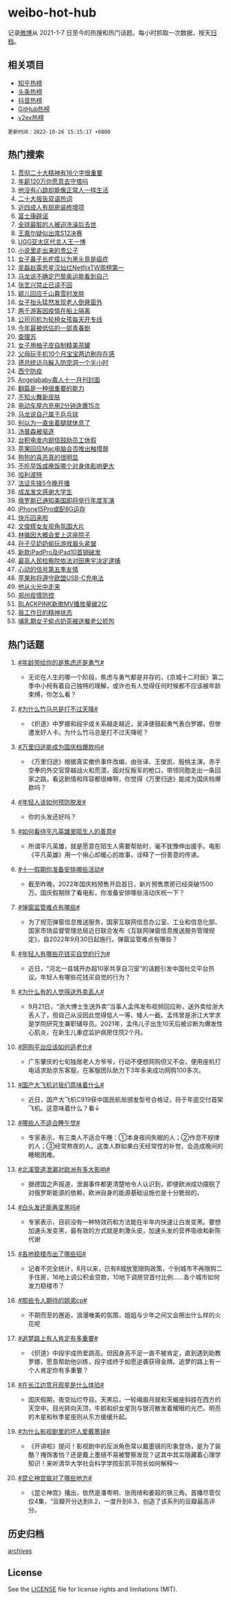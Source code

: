 # weibo-hot-hub

记录[微博](https://www.weibo.com)从 2021-1-7 日至今的热搜和热门话题。每小时抓取一次数据，按天[归档](archives)。

## 相关项目

- [知乎热榜](https://github.com/lonnyzhang423/zhihu-hot-hub)
- [头条热榜](https://github.com/lonnyzhang423/toutiao-hot-hub)
- [抖音热榜](https://github.com/lonnyzhang423/douyin-hot-hub)
- [GitHub热榜](https://github.com/lonnyzhang423/github-hot-hub)
- [v2ex热榜](https://github.com/lonnyzhang423/v2ex-hot-hub)


`更新时间：2022-10-26 15:15:17 +0800`

## 热门搜索

1. [贯彻二十大精神有16个字很重要](https://m.weibo.cn/search?containerid=100103type%3D1%26t%3D10%26q%3D%23%E8%B4%AF%E5%BD%BB%E4%BA%8C%E5%8D%81%E5%A4%A7%E7%B2%BE%E7%A5%9E%E6%9C%8916%E4%B8%AA%E5%AD%97%E5%BE%88%E9%87%8D%E8%A6%81%23&stream_entry_id=51&isnewpage=1&extparam=seat%3D1%26c_type%3D51%26filter_type%3Drealtimehot%26pos%3D0%26dgr%3D0%26cate%3D10103%26display_time%3D1666768516%26pre_seqid%3D1666767679454015604293&luicode=10000011&lfid=106003type%253D25%2526t%253D3%2526disable_hot%253D1%2526filter_type%253Drealtimehot)
1. [年薪120万你愿意去守塔吗](https://m.weibo.cn/search?containerid=100103type%3D1%26t%3D10%26q%3D%23%E5%B9%B4%E8%96%AA120%E4%B8%87%E4%BD%A0%E6%84%BF%E6%84%8F%E5%8E%BB%E5%AE%88%E5%A1%94%E5%90%97%23&stream_entry_id=31&isnewpage=1&extparam=seat%3D1%26dgr%3D0%26realpos%3D1%26pos%3D0%26lcate%3D5001%26q%3D%2523%25E5%25B9%25B4%25E8%2596%25AA120%25E4%25B8%2587%25E4%25BD%25A0%25E6%2584%25BF%25E6%2584%258F%25E5%258E%25BB%25E5%25AE%2588%25E5%25A1%2594%25E5%2590%2597%2523%26c_type%3D31%26filter_type%3Drealtimehot%26cate%3D0%26flag%3D1%26band_rank%3D1%26display_time%3D1666768516%26pre_seqid%3D1666767679454015604293&luicode=10000011&lfid=106003type%253D25%2526t%253D3%2526disable_hot%253D1%2526filter_type%253Drealtimehot)
1. [他没有心跳却能像正常人一样生活](https://m.weibo.cn/search?containerid=100103type%3D1%26t%3D10%26q%3D%23%E4%BB%96%E6%B2%A1%E6%9C%89%E5%BF%83%E8%B7%B3%E5%8D%B4%E8%83%BD%E5%83%8F%E6%AD%A3%E5%B8%B8%E4%BA%BA%E4%B8%80%E6%A0%B7%E7%94%9F%E6%B4%BB%23&stream_entry_id=31&isnewpage=1&extparam=seat%3D1%26dgr%3D0%26realpos%3D2%26pos%3D1%26lcate%3D5001%26q%3D%2523%25E4%25BB%2596%25E6%25B2%25A1%25E6%259C%2589%25E5%25BF%2583%25E8%25B7%25B3%25E5%258D%25B4%25E8%2583%25BD%25E5%2583%258F%25E6%25AD%25A3%25E5%25B8%25B8%25E4%25BA%25BA%25E4%25B8%2580%25E6%25A0%25B7%25E7%2594%259F%25E6%25B4%25BB%2523%26c_type%3D31%26filter_type%3Drealtimehot%26cate%3D0%26flag%3D16%26band_rank%3D2%26display_time%3D1666768516%26pre_seqid%3D1666767679454015604293&luicode=10000011&lfid=106003type%253D25%2526t%253D3%2526disable_hot%253D1%2526filter_type%253Drealtimehot)
1. [二十大报告双语热词](https://m.weibo.cn/search?containerid=100103type%3D1%26t%3D10%26q%3D%23%E4%BA%8C%E5%8D%81%E5%A4%A7%E6%8A%A5%E5%91%8A%E5%8F%8C%E8%AF%AD%E7%83%AD%E8%AF%8D%23&stream_entry_id=31&isnewpage=1&extparam=seat%3D1%26dgr%3D0%26realpos%3D3%26pos%3D2%26lcate%3D5001%26q%3D%2523%25E4%25BA%258C%25E5%258D%2581%25E5%25A4%25A7%25E6%258A%25A5%25E5%2591%258A%25E5%258F%258C%25E8%25AF%25AD%25E7%2583%25AD%25E8%25AF%258D%2523%26c_type%3D31%26filter_type%3Drealtimehot%26cate%3D0%26flag%3D0%26band_rank%3D3%26display_time%3D1666768516%26pre_seqid%3D1666767679454015604293&luicode=10000011&lfid=106003type%253D25%2526t%253D3%2526disable_hot%253D1%2526filter_type%253Drealtimehot)
1. [近四成人有厨房装修增项](https://m.weibo.cn/search?containerid=100103type%3D1%26t%3D10%26q%3D%23%E8%BF%91%E5%9B%9B%E6%88%90%E4%BA%BA%E6%9C%89%E5%8E%A8%E6%88%BF%E8%A3%85%E4%BF%AE%E5%A2%9E%E9%A1%B9%23&stream_entry_id=31&isnewpage=1&extparam=seat%3D1%26dgr%3D0%26pos%3D3%26lcate%3D5001%26topic_ad%3D1%26q%3D%2523%25E8%25BF%2591%25E5%259B%259B%25E6%2588%2590%25E4%25BA%25BA%25E6%259C%2589%25E5%258E%25A8%25E6%2588%25BF%25E8%25A3%2585%25E4%25BF%25AE%25E5%25A2%259E%25E9%25A1%25B9%2523%26c_type%3D31%26adid%3D169066%26filter_type%3Drealtimehot%26cate%3D0%26band_rank%3D4%26display_time%3D1666768516%26pre_seqid%3D1666767679454015604293&luicode=10000011&lfid=106003type%253D25%2526t%253D3%2526disable_hot%253D1%2526filter_type%253Drealtimehot)
1. [富士康辟谣](https://m.weibo.cn/search?containerid=100103type%3D1%26t%3D10%26q%3D%23%E5%AF%8C%E5%A3%AB%E5%BA%B7%E8%BE%9F%E8%B0%A3%23&stream_entry_id=31&isnewpage=1&extparam=seat%3D1%26dgr%3D0%26realpos%3D4%26pos%3D4%26lcate%3D5001%26q%3D%2523%25E5%25AF%258C%25E5%25A3%25AB%25E5%25BA%25B7%25E8%25BE%259F%25E8%25B0%25A3%2523%26c_type%3D31%26filter_type%3Drealtimehot%26cate%3D0%26flag%3D1%26band_rank%3D4%26display_time%3D1666768516%26pre_seqid%3D1666767679454015604293&luicode=10000011&lfid=106003type%253D25%2526t%253D3%2526disable_hot%253D1%2526filter_type%253Drealtimehot)
1. [全球最脏的人被迫洗澡后去世](https://m.weibo.cn/search?containerid=100103type%3D1%26t%3D10%26q%3D%23%E5%85%A8%E7%90%83%E6%9C%80%E8%84%8F%E7%9A%84%E4%BA%BA%E8%A2%AB%E8%BF%AB%E6%B4%97%E6%BE%A1%E5%90%8E%E5%8E%BB%E4%B8%96%23&stream_entry_id=31&isnewpage=1&extparam=seat%3D1%26dgr%3D0%26realpos%3D5%26pos%3D5%26lcate%3D5001%26q%3D%2523%25E5%2585%25A8%25E7%2590%2583%25E6%259C%2580%25E8%2584%258F%25E7%259A%2584%25E4%25BA%25BA%25E8%25A2%25AB%25E8%25BF%25AB%25E6%25B4%2597%25E6%25BE%25A1%25E5%2590%258E%25E5%258E%25BB%25E4%25B8%2596%2523%26c_type%3D31%26filter_type%3Drealtimehot%26cate%3D0%26flag%3D2%26band_rank%3D5%26display_time%3D1666768516%26pre_seqid%3D1666767679454015604293&luicode=10000011&lfid=106003type%253D25%2526t%253D3%2526disable_hot%253D1%2526filter_type%253Drealtimehot)
1. [王嘉尔疑似出席S12决赛](https://m.weibo.cn/search?containerid=100103type%3D1%26t%3D10%26q%3D%23%E7%8E%8B%E5%98%89%E5%B0%94%E7%96%91%E4%BC%BC%E5%87%BA%E5%B8%ADS12%E5%86%B3%E8%B5%9B%23&stream_entry_id=31&isnewpage=1&extparam=seat%3D1%26dgr%3D0%26realpos%3D6%26pos%3D6%26lcate%3D5001%26q%3D%2523%25E7%258E%258B%25E5%2598%2589%25E5%25B0%2594%25E7%2596%2591%25E4%25BC%25BC%25E5%2587%25BA%25E5%25B8%25ADS12%25E5%2586%25B3%25E8%25B5%259B%2523%26c_type%3D31%26filter_type%3Drealtimehot%26cate%3D0%26flag%3D2%26band_rank%3D6%26display_time%3D1666768516%26pre_seqid%3D1666767679454015604293&luicode=10000011&lfid=106003type%253D25%2526t%253D3%2526disable_hot%253D1%2526filter_type%253Drealtimehot)
1. [UGG亚太区代言人王一博](https://m.weibo.cn/search?containerid=100103type%3D1%26t%3D10%26q%3D%23UGG%E4%BA%9A%E5%A4%AA%E5%8C%BA%E4%BB%A3%E8%A8%80%E4%BA%BA%E7%8E%8B%E4%B8%80%E5%8D%9A%23&stream_entry_id=31&isnewpage=1&extparam=seat%3D1%26dgr%3D0%26pos%3D7%26lcate%3D5001%26topic_ad%3D1%26q%3D%2523UGG%25E4%25BA%259A%25E5%25A4%25AA%25E5%258C%25BA%25E4%25BB%25A3%25E8%25A8%2580%25E4%25BA%25BA%25E7%258E%258B%25E4%25B8%2580%25E5%258D%259A%2523%26c_type%3D31%26adid%3D168982%26filter_type%3Drealtimehot%26cate%3D0%26band_rank%3D7%26display_time%3D1666768516%26pre_seqid%3D1666767679454015604293&luicode=10000011&lfid=106003type%253D25%2526t%253D3%2526disable_hot%253D1%2526filter_type%253Drealtimehot)
1. [小说里走出来的贵公子](https://m.weibo.cn/search?containerid=100103type%3D1%26t%3D10%26q%3D%23%E5%B0%8F%E8%AF%B4%E9%87%8C%E8%B5%B0%E5%87%BA%E6%9D%A5%E7%9A%84%E8%B4%B5%E5%85%AC%E5%AD%90%23&stream_entry_id=31&isnewpage=1&extparam=seat%3D1%26dgr%3D0%26realpos%3D7%26pos%3D8%26lcate%3D5001%26q%3D%2523%25E5%25B0%258F%25E8%25AF%25B4%25E9%2587%258C%25E8%25B5%25B0%25E5%2587%25BA%25E6%259D%25A5%25E7%259A%2584%25E8%25B4%25B5%25E5%2585%25AC%25E5%25AD%2590%2523%26c_type%3D31%26filter_type%3Drealtimehot%26cate%3D0%26flag%3D1%26band_rank%3D7%26display_time%3D1666768516%26pre_seqid%3D1666767679454015604293&luicode=10000011&lfid=106003type%253D25%2526t%253D3%2526disable_hot%253D1%2526filter_type%253Drealtimehot)
1. [女子鼻子长疙瘩以为黑头竟是癌症](https://m.weibo.cn/search?containerid=100103type%3D1%26t%3D10%26q%3D%23%E5%A5%B3%E5%AD%90%E9%BC%BB%E5%AD%90%E9%95%BF%E7%96%99%E7%98%A9%E4%BB%A5%E4%B8%BA%E9%BB%91%E5%A4%B4%E7%AB%9F%E6%98%AF%E7%99%8C%E7%97%87%23&stream_entry_id=31&isnewpage=1&extparam=seat%3D1%26dgr%3D0%26realpos%3D8%26pos%3D9%26lcate%3D5001%26q%3D%2523%25E5%25A5%25B3%25E5%25AD%2590%25E9%25BC%25BB%25E5%25AD%2590%25E9%2595%25BF%25E7%2596%2599%25E7%2598%25A9%25E4%25BB%25A5%25E4%25B8%25BA%25E9%25BB%2591%25E5%25A4%25B4%25E7%25AB%259F%25E6%2598%25AF%25E7%2599%258C%25E7%2597%2587%2523%26c_type%3D31%26filter_type%3Drealtimehot%26cate%3D0%26flag%3D0%26band_rank%3D8%26display_time%3D1666768516%26pre_seqid%3D1666767679454015604293&luicode=10000011&lfid=106003type%253D25%2526t%253D3%2526disable_hot%253D1%2526filter_type%253Drealtimehot)
1. [吴磊赵露思星汉灿烂NetflixTW周榜第一](https://m.weibo.cn/search?containerid=100103type%3D1%26t%3D10%26q%3D%23%E5%90%B4%E7%A3%8A%E8%B5%B5%E9%9C%B2%E6%80%9D%E6%98%9F%E6%B1%89%E7%81%BF%E7%83%82NetflixTW%E5%91%A8%E6%A6%9C%E7%AC%AC%E4%B8%80%23&stream_entry_id=31&isnewpage=1&extparam=seat%3D1%26dgr%3D0%26realpos%3D9%26pos%3D10%26lcate%3D5001%26q%3D%2523%25E5%2590%25B4%25E7%25A3%258A%25E8%25B5%25B5%25E9%259C%25B2%25E6%2580%259D%25E6%2598%259F%25E6%25B1%2589%25E7%2581%25BF%25E7%2583%2582NetflixTW%25E5%2591%25A8%25E6%25A6%259C%25E7%25AC%25AC%25E4%25B8%2580%2523%26c_type%3D31%26filter_type%3Drealtimehot%26cate%3D0%26flag%3D1%26band_rank%3D9%26display_time%3D1666768516%26pre_seqid%3D1666767679454015604293&luicode=10000011&lfid=106003type%253D25%2526t%253D3%2526disable_hot%253D1%2526filter_type%253Drealtimehot)
1. [马龙说不确定巴黎奥运能看到自己](https://m.weibo.cn/search?containerid=100103type%3D1%26t%3D10%26q%3D%23%E9%A9%AC%E9%BE%99%E8%AF%B4%E4%B8%8D%E7%A1%AE%E5%AE%9A%E5%B7%B4%E9%BB%8E%E5%A5%A5%E8%BF%90%E8%83%BD%E7%9C%8B%E5%88%B0%E8%87%AA%E5%B7%B1%23&stream_entry_id=31&isnewpage=1&extparam=seat%3D1%26dgr%3D0%26realpos%3D10%26pos%3D11%26lcate%3D5001%26q%3D%2523%25E9%25A9%25AC%25E9%25BE%2599%25E8%25AF%25B4%25E4%25B8%258D%25E7%25A1%25AE%25E5%25AE%259A%25E5%25B7%25B4%25E9%25BB%258E%25E5%25A5%25A5%25E8%25BF%2590%25E8%2583%25BD%25E7%259C%258B%25E5%2588%25B0%25E8%2587%25AA%25E5%25B7%25B1%2523%26c_type%3D31%26filter_type%3Drealtimehot%26cate%3D0%26flag%3D0%26band_rank%3D10%26display_time%3D1666768516%26pre_seqid%3D1666767679454015604293&luicode=10000011&lfid=106003type%253D25%2526t%253D3%2526disable_hot%253D1%2526filter_type%253Drealtimehot)
1. [张艺兴禁止已读不回](https://m.weibo.cn/search?containerid=100103type%3D1%26t%3D10%26q%3D%23%E5%BC%A0%E8%89%BA%E5%85%B4%E7%A6%81%E6%AD%A2%E5%B7%B2%E8%AF%BB%E4%B8%8D%E5%9B%9E%23&stream_entry_id=31&isnewpage=1&extparam=seat%3D1%26dgr%3D0%26realpos%3D11%26pos%3D12%26lcate%3D5001%26q%3D%2523%25E5%25BC%25A0%25E8%2589%25BA%25E5%2585%25B4%25E7%25A6%2581%25E6%25AD%25A2%25E5%25B7%25B2%25E8%25AF%25BB%25E4%25B8%258D%25E5%259B%259E%2523%26c_type%3D31%26filter_type%3Drealtimehot%26cate%3D0%26flag%3D0%26band_rank%3D11%26display_time%3D1666768516%26pre_seqid%3D1666767679454015604293&luicode=10000011&lfid=106003type%253D25%2526t%253D3%2526disable_hot%253D1%2526filter_type%253Drealtimehot)
1. [颖儿回应千山暮雪时发胖](https://m.weibo.cn/search?containerid=100103type%3D1%26t%3D10%26q%3D%23%E9%A2%96%E5%84%BF%E5%9B%9E%E5%BA%94%E5%8D%83%E5%B1%B1%E6%9A%AE%E9%9B%AA%E6%97%B6%E5%8F%91%E8%83%96%23&stream_entry_id=31&isnewpage=1&extparam=seat%3D1%26dgr%3D0%26realpos%3D12%26pos%3D13%26lcate%3D5001%26q%3D%2523%25E9%25A2%2596%25E5%2584%25BF%25E5%259B%259E%25E5%25BA%2594%25E5%258D%2583%25E5%25B1%25B1%25E6%259A%25AE%25E9%259B%25AA%25E6%2597%25B6%25E5%258F%2591%25E8%2583%2596%2523%26c_type%3D31%26filter_type%3Drealtimehot%26cate%3D0%26flag%3D0%26band_rank%3D12%26display_time%3D1666768516%26pre_seqid%3D1666767679454015604293&luicode=10000011&lfid=106003type%253D25%2526t%253D3%2526disable_hot%253D1%2526filter_type%253Drealtimehot)
1. [女子抬头猛然发现老人倒悬窗外](https://m.weibo.cn/search?containerid=100103type%3D1%26t%3D10%26q%3D%23%E5%A5%B3%E5%AD%90%E6%8A%AC%E5%A4%B4%E7%8C%9B%E7%84%B6%E5%8F%91%E7%8E%B0%E8%80%81%E4%BA%BA%E5%80%92%E6%82%AC%E7%AA%97%E5%A4%96%23&stream_entry_id=31&isnewpage=1&extparam=seat%3D1%26dgr%3D0%26realpos%3D13%26pos%3D14%26lcate%3D5001%26q%3D%2523%25E5%25A5%25B3%25E5%25AD%2590%25E6%258A%25AC%25E5%25A4%25B4%25E7%258C%259B%25E7%2584%25B6%25E5%258F%2591%25E7%258E%25B0%25E8%2580%2581%25E4%25BA%25BA%25E5%2580%2592%25E6%2582%25AC%25E7%25AA%2597%25E5%25A4%2596%2523%26c_type%3D31%26filter_type%3Drealtimehot%26cate%3D0%26flag%3D0%26band_rank%3D13%26display_time%3D1666768516%26pre_seqid%3D1666767679454015604293&luicode=10000011&lfid=106003type%253D25%2526t%253D3%2526disable_hot%253D1%2526filter_type%253Drealtimehot)
1. [两千游客因疫情在船上隔离](https://m.weibo.cn/search?containerid=100103type%3D1%26t%3D10%26q%3D%23%E4%B8%A4%E5%8D%83%E6%B8%B8%E5%AE%A2%E5%9B%A0%E7%96%AB%E6%83%85%E5%9C%A8%E8%88%B9%E4%B8%8A%E9%9A%94%E7%A6%BB%23&stream_entry_id=31&isnewpage=1&extparam=seat%3D1%26dgr%3D0%26realpos%3D14%26pos%3D15%26lcate%3D5001%26q%3D%2523%25E4%25B8%25A4%25E5%258D%2583%25E6%25B8%25B8%25E5%25AE%25A2%25E5%259B%25A0%25E7%2596%25AB%25E6%2583%2585%25E5%259C%25A8%25E8%2588%25B9%25E4%25B8%258A%25E9%259A%2594%25E7%25A6%25BB%2523%26c_type%3D31%26filter_type%3Drealtimehot%26cate%3D0%26flag%3D2%26band_rank%3D14%26display_time%3D1666768516%26pre_seqid%3D1666767679454015604293&luicode=10000011&lfid=106003type%253D25%2526t%253D3%2526disable_hot%253D1%2526filter_type%253Drealtimehot)
1. [公司司机为轮椅女孩每天开专线](https://m.weibo.cn/search?containerid=100103type%3D1%26t%3D10%26q%3D%23%E5%85%AC%E5%8F%B8%E5%8F%B8%E6%9C%BA%E4%B8%BA%E8%BD%AE%E6%A4%85%E5%A5%B3%E5%AD%A9%E6%AF%8F%E5%A4%A9%E5%BC%80%E4%B8%93%E7%BA%BF%23&stream_entry_id=31&isnewpage=1&extparam=seat%3D1%26dgr%3D0%26realpos%3D15%26pos%3D16%26lcate%3D5001%26q%3D%2523%25E5%2585%25AC%25E5%258F%25B8%25E5%258F%25B8%25E6%259C%25BA%25E4%25B8%25BA%25E8%25BD%25AE%25E6%25A4%2585%25E5%25A5%25B3%25E5%25AD%25A9%25E6%25AF%258F%25E5%25A4%25A9%25E5%25BC%2580%25E4%25B8%2593%25E7%25BA%25BF%2523%26c_type%3D31%26adid%3D169112%26filter_type%3Drealtimehot%26cate%3D0%26flag%3D0%26band_rank%3D15%26display_time%3D1666768516%26pre_seqid%3D1666767679454015604293&luicode=10000011&lfid=106003type%253D25%2526t%253D3%2526disable_hot%253D1%2526filter_type%253Drealtimehot)
1. [今年最被低估的一部青春剧](https://m.weibo.cn/search?containerid=100103type%3D1%26t%3D10%26q%3D%23%E4%BB%8A%E5%B9%B4%E6%9C%80%E8%A2%AB%E4%BD%8E%E4%BC%B0%E7%9A%84%E4%B8%80%E9%83%A8%E9%9D%92%E6%98%A5%E5%89%A7%23&stream_entry_id=31&isnewpage=1&extparam=seat%3D1%26dgr%3D0%26realpos%3D16%26pos%3D17%26lcate%3D5001%26q%3D%2523%25E4%25BB%258A%25E5%25B9%25B4%25E6%259C%2580%25E8%25A2%25AB%25E4%25BD%258E%25E4%25BC%25B0%25E7%259A%2584%25E4%25B8%2580%25E9%2583%25A8%25E9%259D%2592%25E6%2598%25A5%25E5%2589%25A7%2523%26c_type%3D31%26filter_type%3Drealtimehot%26cate%3D0%26flag%3D1%26band_rank%3D16%26display_time%3D1666768516%26pre_seqid%3D1666767679454015604293&luicode=10000011&lfid=106003type%253D25%2526t%253D3%2526disable_hot%253D1%2526filter_type%253Drealtimehot)
1. [查理苏](https://m.weibo.cn/search?containerid=100103type%3D1%26t%3D10%26q%3D%E6%9F%A5%E7%90%86%E8%8B%8F&stream_entry_id=31&isnewpage=1&extparam=seat%3D1%26dgr%3D0%26realpos%3D17%26pos%3D18%26lcate%3D5001%26q%3D%25E6%259F%25A5%25E7%2590%2586%25E8%258B%258F%26c_type%3D31%26filter_type%3Drealtimehot%26cate%3D0%26flag%3D0%26band_rank%3D17%26display_time%3D1666768516%26pre_seqid%3D1666767679454015604293&luicode=10000011&lfid=106003type%253D25%2526t%253D3%2526disable_hot%253D1%2526filter_type%253Drealtimehot)
1. [女子用柚子皮自制精美茶罐](https://m.weibo.cn/search?containerid=100103type%3D1%26t%3D10%26q%3D%23%E5%A5%B3%E5%AD%90%E7%94%A8%E6%9F%9A%E5%AD%90%E7%9A%AE%E8%87%AA%E5%88%B6%E7%B2%BE%E7%BE%8E%E8%8C%B6%E7%BD%90%23&stream_entry_id=31&isnewpage=1&extparam=seat%3D1%26dgr%3D0%26realpos%3D18%26pos%3D19%26lcate%3D5001%26q%3D%2523%25E5%25A5%25B3%25E5%25AD%2590%25E7%2594%25A8%25E6%259F%259A%25E5%25AD%2590%25E7%259A%25AE%25E8%2587%25AA%25E5%2588%25B6%25E7%25B2%25BE%25E7%25BE%258E%25E8%258C%25B6%25E7%25BD%2590%2523%26c_type%3D31%26filter_type%3Drealtimehot%26cate%3D0%26flag%3D1%26band_rank%3D18%26display_time%3D1666768516%26pre_seqid%3D1666767679454015604293&luicode=10000011&lfid=106003type%253D25%2526t%253D3%2526disable_hot%253D1%2526filter_type%253Drealtimehot)
1. [父母玩手机10个月宝宝两边刷存在感](https://m.weibo.cn/search?containerid=100103type%3D1%26t%3D10%26q%3D%23%E7%88%B6%E6%AF%8D%E7%8E%A9%E6%89%8B%E6%9C%BA10%E4%B8%AA%E6%9C%88%E5%AE%9D%E5%AE%9D%E4%B8%A4%E8%BE%B9%E5%88%B7%E5%AD%98%E5%9C%A8%E6%84%9F%23&stream_entry_id=31&isnewpage=1&extparam=seat%3D1%26dgr%3D0%26realpos%3D19%26pos%3D20%26lcate%3D5001%26q%3D%2523%25E7%2588%25B6%25E6%25AF%258D%25E7%258E%25A9%25E6%2589%258B%25E6%259C%25BA10%25E4%25B8%25AA%25E6%259C%2588%25E5%25AE%259D%25E5%25AE%259D%25E4%25B8%25A4%25E8%25BE%25B9%25E5%2588%25B7%25E5%25AD%2598%25E5%259C%25A8%25E6%2584%259F%2523%26c_type%3D31%26filter_type%3Drealtimehot%26cate%3D0%26flag%3D0%26band_rank%3D19%26display_time%3D1666768516%26pre_seqid%3D1666767679454015604293&luicode=10000011&lfid=106003type%253D25%2526t%253D3%2526disable_hot%253D1%2526filter_type%253Drealtimehot)
1. [德总统访乌躲入防空洞一个半小时](https://m.weibo.cn/search?containerid=100103type%3D1%26t%3D10%26q%3D%23%E5%BE%B7%E6%80%BB%E7%BB%9F%E8%AE%BF%E4%B9%8C%E8%BA%B2%E5%85%A5%E9%98%B2%E7%A9%BA%E6%B4%9E%E4%B8%80%E4%B8%AA%E5%8D%8A%E5%B0%8F%E6%97%B6%23&stream_entry_id=31&isnewpage=1&extparam=seat%3D1%26dgr%3D0%26realpos%3D20%26pos%3D21%26lcate%3D5001%26q%3D%2523%25E5%25BE%25B7%25E6%2580%25BB%25E7%25BB%259F%25E8%25AE%25BF%25E4%25B9%258C%25E8%25BA%25B2%25E5%2585%25A5%25E9%2598%25B2%25E7%25A9%25BA%25E6%25B4%259E%25E4%25B8%2580%25E4%25B8%25AA%25E5%258D%258A%25E5%25B0%258F%25E6%2597%25B6%2523%26c_type%3D31%26filter_type%3Drealtimehot%26cate%3D0%26flag%3D0%26band_rank%3D20%26display_time%3D1666768516%26pre_seqid%3D1666767679454015604293&luicode=10000011&lfid=106003type%253D25%2526t%253D3%2526disable_hot%253D1%2526filter_type%253Drealtimehot)
1. [西宁防疫](https://m.weibo.cn/search?containerid=100103type%3D1%26t%3D10%26q%3D%23%E8%A5%BF%E5%AE%81%E9%98%B2%E7%96%AB%23&stream_entry_id=31&isnewpage=1&extparam=seat%3D1%26dgr%3D0%26realpos%3D21%26pos%3D22%26lcate%3D5001%26q%3D%2523%25E8%25A5%25BF%25E5%25AE%2581%25E9%2598%25B2%25E7%2596%25AB%2523%26c_type%3D31%26filter_type%3Drealtimehot%26cate%3D0%26flag%3D1%26band_rank%3D21%26display_time%3D1666768516%26pre_seqid%3D1666767679454015604293&luicode=10000011&lfid=106003type%253D25%2526t%253D3%2526disable_hot%253D1%2526filter_type%253Drealtimehot)
1. [Angelababy嘉人十一月刊封面](https://m.weibo.cn/search?containerid=100103type%3D1%26t%3D10%26q%3D%23Angelababy%E5%98%89%E4%BA%BA%E5%8D%81%E4%B8%80%E6%9C%88%E5%88%8A%E5%B0%81%E9%9D%A2%23&stream_entry_id=31&isnewpage=1&extparam=seat%3D1%26dgr%3D0%26realpos%3D22%26pos%3D23%26lcate%3D5001%26q%3D%2523Angelababy%25E5%2598%2589%25E4%25BA%25BA%25E5%258D%2581%25E4%25B8%2580%25E6%259C%2588%25E5%2588%258A%25E5%25B0%2581%25E9%259D%25A2%2523%26c_type%3D31%26filter_type%3Drealtimehot%26cate%3D0%26flag%3D0%26band_rank%3D22%26display_time%3D1666768516%26pre_seqid%3D1666767679454015604293&luicode=10000011&lfid=106003type%253D25%2526t%253D3%2526disable_hot%253D1%2526filter_type%253Drealtimehot)
1. [翻篇是一种很重要的能力](https://m.weibo.cn/search?containerid=100103type%3D1%26t%3D10%26q%3D%23%E7%BF%BB%E7%AF%87%E6%98%AF%E4%B8%80%E7%A7%8D%E5%BE%88%E9%87%8D%E8%A6%81%E7%9A%84%E8%83%BD%E5%8A%9B%23&stream_entry_id=31&isnewpage=1&extparam=seat%3D1%26dgr%3D0%26realpos%3D23%26pos%3D24%26lcate%3D5001%26q%3D%2523%25E7%25BF%25BB%25E7%25AF%2587%25E6%2598%25AF%25E4%25B8%2580%25E7%25A7%258D%25E5%25BE%2588%25E9%2587%258D%25E8%25A6%2581%25E7%259A%2584%25E8%2583%25BD%25E5%258A%259B%2523%26c_type%3D31%26filter_type%3Drealtimehot%26cate%3D0%26flag%3D0%26band_rank%3D23%26display_time%3D1666768516%26pre_seqid%3D1666767679454015604293&luicode=10000011&lfid=106003type%253D25%2526t%253D3%2526disable_hot%253D1%2526filter_type%253Drealtimehot)
1. [不知火舞新皮肤](https://m.weibo.cn/search?containerid=100103type%3D1%26t%3D10%26q%3D%23%E4%B8%8D%E7%9F%A5%E7%81%AB%E8%88%9E%E6%96%B0%E7%9A%AE%E8%82%A4%23&stream_entry_id=31&isnewpage=1&extparam=seat%3D1%26dgr%3D0%26realpos%3D24%26pos%3D25%26lcate%3D5001%26q%3D%2523%25E4%25B8%258D%25E7%259F%25A5%25E7%2581%25AB%25E8%2588%259E%25E6%2596%25B0%25E7%259A%25AE%25E8%2582%25A4%2523%26c_type%3D31%26filter_type%3Drealtimehot%26cate%3D0%26flag%3D0%26band_rank%3D24%26display_time%3D1666768516%26pre_seqid%3D1666767679454015604293&luicode=10000011&lfid=106003type%253D25%2526t%253D3%2526disable_hot%253D1%2526filter_type%253Drealtimehot)
1. [电动车屋内充电2分钟连爆15次](https://m.weibo.cn/search?containerid=100103type%3D1%26t%3D10%26q%3D%23%E7%94%B5%E5%8A%A8%E8%BD%A6%E5%B1%8B%E5%86%85%E5%85%85%E7%94%B52%E5%88%86%E9%92%9F%E8%BF%9E%E7%88%8615%E6%AC%A1%23&stream_entry_id=31&isnewpage=1&extparam=seat%3D1%26dgr%3D0%26realpos%3D25%26pos%3D26%26lcate%3D5001%26q%3D%2523%25E7%2594%25B5%25E5%258A%25A8%25E8%25BD%25A6%25E5%25B1%258B%25E5%2586%2585%25E5%2585%2585%25E7%2594%25B52%25E5%2588%2586%25E9%2592%259F%25E8%25BF%259E%25E7%2588%258615%25E6%25AC%25A1%2523%26c_type%3D31%26filter_type%3Drealtimehot%26cate%3D0%26flag%3D0%26band_rank%3D25%26display_time%3D1666768516%26pre_seqid%3D1666767679454015604293&luicode=10000011&lfid=106003type%253D25%2526t%253D3%2526disable_hot%253D1%2526filter_type%253Drealtimehot)
1. [马龙说自己属于乒乓球](https://m.weibo.cn/search?containerid=100103type%3D1%26t%3D10%26q%3D%23%E9%A9%AC%E9%BE%99%E8%AF%B4%E8%87%AA%E5%B7%B1%E5%B1%9E%E4%BA%8E%E4%B9%92%E4%B9%93%E7%90%83%23&stream_entry_id=31&isnewpage=1&extparam=seat%3D1%26dgr%3D0%26realpos%3D26%26pos%3D27%26lcate%3D5001%26q%3D%2523%25E9%25A9%25AC%25E9%25BE%2599%25E8%25AF%25B4%25E8%2587%25AA%25E5%25B7%25B1%25E5%25B1%259E%25E4%25BA%258E%25E4%25B9%2592%25E4%25B9%2593%25E7%2590%2583%2523%26c_type%3D31%26filter_type%3Drealtimehot%26cate%3D0%26flag%3D1%26band_rank%3D26%26display_time%3D1666768516%26pre_seqid%3D1666767679454015604293&luicode=10000011&lfid=106003type%253D25%2526t%253D3%2526disable_hot%253D1%2526filter_type%253Drealtimehot)
1. [别以为一直坐着腿就休息了](https://m.weibo.cn/search?containerid=100103type%3D1%26t%3D10%26q%3D%23%E5%88%AB%E4%BB%A5%E4%B8%BA%E4%B8%80%E7%9B%B4%E5%9D%90%E7%9D%80%E8%85%BF%E5%B0%B1%E4%BC%91%E6%81%AF%E4%BA%86%23&stream_entry_id=31&isnewpage=1&extparam=seat%3D1%26dgr%3D0%26realpos%3D27%26pos%3D28%26lcate%3D5001%26q%3D%2523%25E5%2588%25AB%25E4%25BB%25A5%25E4%25B8%25BA%25E4%25B8%2580%25E7%259B%25B4%25E5%259D%2590%25E7%259D%2580%25E8%2585%25BF%25E5%25B0%25B1%25E4%25BC%2591%25E6%2581%25AF%25E4%25BA%2586%2523%26c_type%3D31%26filter_type%3Drealtimehot%26cate%3D0%26flag%3D0%26band_rank%3D27%26display_time%3D1666768516%26pre_seqid%3D1666767679454015604293&luicode=10000011&lfid=106003type%253D25%2526t%253D3%2526disable_hot%253D1%2526filter_type%253Drealtimehot)
1. [汤普森被驱逐](https://m.weibo.cn/search?containerid=100103type%3D1%26t%3D10%26q%3D%23%E6%B1%A4%E6%99%AE%E6%A3%AE%E8%A2%AB%E9%A9%B1%E9%80%90%23&stream_entry_id=31&isnewpage=1&extparam=seat%3D1%26dgr%3D0%26realpos%3D28%26pos%3D29%26lcate%3D5001%26q%3D%2523%25E6%25B1%25A4%25E6%2599%25AE%25E6%25A3%25AE%25E8%25A2%25AB%25E9%25A9%25B1%25E9%2580%2590%2523%26c_type%3D31%26filter_type%3Drealtimehot%26cate%3D0%26flag%3D0%26band_rank%3D28%26display_time%3D1666768516%26pre_seqid%3D1666767679454015604293&luicode=10000011&lfid=106003type%253D25%2526t%253D3%2526disable_hot%253D1%2526filter_type%253Drealtimehot)
1. [台积电发内部信鼓励员工休假](https://m.weibo.cn/search?containerid=100103type%3D1%26t%3D10%26q%3D%23%E5%8F%B0%E7%A7%AF%E7%94%B5%E5%8F%91%E5%86%85%E9%83%A8%E4%BF%A1%E9%BC%93%E5%8A%B1%E5%91%98%E5%B7%A5%E4%BC%91%E5%81%87%23&stream_entry_id=31&isnewpage=1&extparam=seat%3D1%26dgr%3D0%26realpos%3D29%26pos%3D30%26lcate%3D5001%26q%3D%2523%25E5%258F%25B0%25E7%25A7%25AF%25E7%2594%25B5%25E5%258F%2591%25E5%2586%2585%25E9%2583%25A8%25E4%25BF%25A1%25E9%25BC%2593%25E5%258A%25B1%25E5%2591%2598%25E5%25B7%25A5%25E4%25BC%2591%25E5%2581%2587%2523%26c_type%3D31%26filter_type%3Drealtimehot%26cate%3D0%26flag%3D0%26band_rank%3D29%26display_time%3D1666768516%26pre_seqid%3D1666767679454015604293&luicode=10000011&lfid=106003type%253D25%2526t%253D3%2526disable_hot%253D1%2526filter_type%253Drealtimehot)
1. [苹果回应Mac电脑会否推出触摸屏](https://m.weibo.cn/search?containerid=100103type%3D1%26t%3D10%26q%3D%23%E8%8B%B9%E6%9E%9C%E5%9B%9E%E5%BA%94Mac%E7%94%B5%E8%84%91%E4%BC%9A%E5%90%A6%E6%8E%A8%E5%87%BA%E8%A7%A6%E6%91%B8%E5%B1%8F%23&stream_entry_id=31&isnewpage=1&extparam=seat%3D1%26dgr%3D0%26realpos%3D30%26pos%3D31%26lcate%3D5001%26q%3D%2523%25E8%258B%25B9%25E6%259E%259C%25E5%259B%259E%25E5%25BA%2594Mac%25E7%2594%25B5%25E8%2584%2591%25E4%25BC%259A%25E5%2590%25A6%25E6%258E%25A8%25E5%2587%25BA%25E8%25A7%25A6%25E6%2591%25B8%25E5%25B1%258F%2523%26c_type%3D31%26filter_type%3Drealtimehot%26cate%3D0%26flag%3D1%26band_rank%3D30%26display_time%3D1666768516%26pre_seqid%3D1666767679454015604293&luicode=10000011&lfid=106003type%253D25%2526t%253D3%2526disable_hot%253D1%2526filter_type%253Drealtimehot)
1. [狗狗的喜恶真的很明显](https://m.weibo.cn/search?containerid=100103type%3D1%26t%3D10%26q%3D%23%E7%8B%97%E7%8B%97%E7%9A%84%E5%96%9C%E6%81%B6%E7%9C%9F%E7%9A%84%E5%BE%88%E6%98%8E%E6%98%BE%23&stream_entry_id=31&isnewpage=1&extparam=seat%3D1%26dgr%3D0%26realpos%3D31%26pos%3D32%26lcate%3D5001%26q%3D%2523%25E7%258B%2597%25E7%258B%2597%25E7%259A%2584%25E5%2596%259C%25E6%2581%25B6%25E7%259C%259F%25E7%259A%2584%25E5%25BE%2588%25E6%2598%258E%25E6%2598%25BE%2523%26c_type%3D31%26filter_type%3Drealtimehot%26cate%3D0%26flag%3D0%26band_rank%3D31%26display_time%3D1666768516%26pre_seqid%3D1666767679454015604293&luicode=10000011&lfid=106003type%253D25%2526t%253D3%2526disable_hot%253D1%2526filter_type%253Drealtimehot)
1. [不吃早饭或晚饭哪个对身体影响更大](https://m.weibo.cn/search?containerid=100103type%3D1%26t%3D10%26q%3D%23%E4%B8%8D%E5%90%83%E6%97%A9%E9%A5%AD%E6%88%96%E6%99%9A%E9%A5%AD%E5%93%AA%E4%B8%AA%E5%AF%B9%E8%BA%AB%E4%BD%93%E5%BD%B1%E5%93%8D%E6%9B%B4%E5%A4%A7%23&stream_entry_id=31&isnewpage=1&extparam=seat%3D1%26dgr%3D0%26realpos%3D32%26pos%3D33%26lcate%3D5001%26q%3D%2523%25E4%25B8%258D%25E5%2590%2583%25E6%2597%25A9%25E9%25A5%25AD%25E6%2588%2596%25E6%2599%259A%25E9%25A5%25AD%25E5%2593%25AA%25E4%25B8%25AA%25E5%25AF%25B9%25E8%25BA%25AB%25E4%25BD%2593%25E5%25BD%25B1%25E5%2593%258D%25E6%259B%25B4%25E5%25A4%25A7%2523%26c_type%3D31%26filter_type%3Drealtimehot%26cate%3D0%26flag%3D0%26band_rank%3D32%26display_time%3D1666768516%26pre_seqid%3D1666767679454015604293&luicode=10000011&lfid=106003type%253D25%2526t%253D3%2526disable_hot%253D1%2526filter_type%253Drealtimehot)
1. [哈利波特](https://m.weibo.cn/search?containerid=100103type%3D1%26t%3D10%26q%3D%E5%93%88%E5%88%A9%E6%B3%A2%E7%89%B9&stream_entry_id=31&isnewpage=1&extparam=seat%3D1%26dgr%3D0%26realpos%3D33%26pos%3D34%26lcate%3D5001%26q%3D%25E5%2593%2588%25E5%2588%25A9%25E6%25B3%25A2%25E7%2589%25B9%26c_type%3D31%26filter_type%3Drealtimehot%26cate%3D0%26flag%3D0%26band_rank%3D33%26display_time%3D1666768516%26pre_seqid%3D1666767679454015604293&luicode=10000011&lfid=106003type%253D25%2526t%253D3%2526disable_hot%253D1%2526filter_type%253Drealtimehot)
1. [法证先锋5今晚开播](https://m.weibo.cn/search?containerid=100103type%3D1%26t%3D10%26q%3D%23%E6%B3%95%E8%AF%81%E5%85%88%E9%94%8B5%E4%BB%8A%E6%99%9A%E5%BC%80%E6%92%AD%23&stream_entry_id=31&isnewpage=1&extparam=seat%3D1%26dgr%3D0%26realpos%3D34%26pos%3D35%26lcate%3D5001%26q%3D%2523%25E6%25B3%2595%25E8%25AF%2581%25E5%2585%2588%25E9%2594%258B5%25E4%25BB%258A%25E6%2599%259A%25E5%25BC%2580%25E6%2592%25AD%2523%26c_type%3D31%26filter_type%3Drealtimehot%26cate%3D0%26flag%3D0%26band_rank%3D34%26display_time%3D1666768516%26pre_seqid%3D1666767679454015604293&luicode=10000011&lfid=106003type%253D25%2526t%253D3%2526disable_hot%253D1%2526filter_type%253Drealtimehot)
1. [成龙发文感谢大学生](https://m.weibo.cn/search?containerid=100103type%3D1%26t%3D10%26q%3D%23%E6%88%90%E9%BE%99%E5%8F%91%E6%96%87%E6%84%9F%E8%B0%A2%E5%A4%A7%E5%AD%A6%E7%94%9F%23&stream_entry_id=31&isnewpage=1&extparam=seat%3D1%26dgr%3D0%26realpos%3D35%26pos%3D36%26lcate%3D5001%26q%3D%2523%25E6%2588%2590%25E9%25BE%2599%25E5%258F%2591%25E6%2596%2587%25E6%2584%259F%25E8%25B0%25A2%25E5%25A4%25A7%25E5%25AD%25A6%25E7%2594%259F%2523%26c_type%3D31%26filter_type%3Drealtimehot%26cate%3D0%26flag%3D0%26band_rank%3D35%26display_time%3D1666768516%26pre_seqid%3D1666767679454015604293&luicode=10000011&lfid=106003type%253D25%2526t%253D3%2526disable_hot%253D1%2526filter_type%253Drealtimehot)
1. [俄罗斯已通知美国即将举行年度军演](https://m.weibo.cn/search?containerid=100103type%3D1%26t%3D10%26q%3D%23%E4%BF%84%E7%BD%97%E6%96%AF%E5%B7%B2%E9%80%9A%E7%9F%A5%E7%BE%8E%E5%9B%BD%E5%8D%B3%E5%B0%86%E4%B8%BE%E8%A1%8C%E5%B9%B4%E5%BA%A6%E5%86%9B%E6%BC%94%23&stream_entry_id=31&isnewpage=1&extparam=seat%3D1%26dgr%3D0%26realpos%3D36%26pos%3D37%26lcate%3D5001%26q%3D%2523%25E4%25BF%2584%25E7%25BD%2597%25E6%2596%25AF%25E5%25B7%25B2%25E9%2580%259A%25E7%259F%25A5%25E7%25BE%258E%25E5%259B%25BD%25E5%258D%25B3%25E5%25B0%2586%25E4%25B8%25BE%25E8%25A1%258C%25E5%25B9%25B4%25E5%25BA%25A6%25E5%2586%259B%25E6%25BC%2594%2523%26c_type%3D31%26filter_type%3Drealtimehot%26cate%3D0%26flag%3D0%26band_rank%3D36%26display_time%3D1666768516%26pre_seqid%3D1666767679454015604293&luicode=10000011&lfid=106003type%253D25%2526t%253D3%2526disable_hot%253D1%2526filter_type%253Drealtimehot)
1. [iPhone15Pro或配8G运存](https://m.weibo.cn/search?containerid=100103type%3D1%26t%3D10%26q%3D%23iPhone15Pro%E6%88%96%E9%85%8D8G%E8%BF%90%E5%AD%98%23&stream_entry_id=31&isnewpage=1&extparam=seat%3D1%26dgr%3D0%26realpos%3D37%26pos%3D38%26lcate%3D5001%26q%3D%2523iPhone15Pro%25E6%2588%2596%25E9%2585%258D8G%25E8%25BF%2590%25E5%25AD%2598%2523%26c_type%3D31%26filter_type%3Drealtimehot%26cate%3D0%26flag%3D0%26band_rank%3D37%26display_time%3D1666768516%26pre_seqid%3D1666767679454015604293&luicode=10000011&lfid=106003type%253D25%2526t%253D3%2526disable_hot%253D1%2526filter_type%253Drealtimehot)
1. [快乐回来啦](https://m.weibo.cn/search?containerid=100103type%3D1%26t%3D10%26q%3D%E5%BF%AB%E4%B9%90%E5%9B%9E%E6%9D%A5%E5%95%A6&stream_entry_id=31&isnewpage=1&extparam=seat%3D1%26dgr%3D0%26realpos%3D38%26pos%3D39%26lcate%3D5001%26q%3D%25E5%25BF%25AB%25E4%25B9%2590%25E5%259B%259E%25E6%259D%25A5%25E5%2595%25A6%26c_type%3D31%26filter_type%3Drealtimehot%26cate%3D0%26flag%3D0%26band_rank%3D38%26display_time%3D1666768516%26pre_seqid%3D1666767679454015604293&luicode=10000011&lfid=106003type%253D25%2526t%253D3%2526disable_hot%253D1%2526filter_type%253Drealtimehot)
1. [文俊辉女友视角氛围大片](https://m.weibo.cn/search?containerid=100103type%3D1%26t%3D10%26q%3D%23%E6%96%87%E4%BF%8A%E8%BE%89%E5%A5%B3%E5%8F%8B%E8%A7%86%E8%A7%92%E6%B0%9B%E5%9B%B4%E5%A4%A7%E7%89%87%23&stream_entry_id=31&isnewpage=1&extparam=seat%3D1%26dgr%3D0%26realpos%3D39%26pos%3D40%26lcate%3D5001%26q%3D%2523%25E6%2596%2587%25E4%25BF%258A%25E8%25BE%2589%25E5%25A5%25B3%25E5%258F%258B%25E8%25A7%2586%25E8%25A7%2592%25E6%25B0%259B%25E5%259B%25B4%25E5%25A4%25A7%25E7%2589%2587%2523%26c_type%3D31%26filter_type%3Drealtimehot%26cate%3D0%26flag%3D1%26band_rank%3D39%26display_time%3D1666768516%26pre_seqid%3D1666767679454015604293&luicode=10000011&lfid=106003type%253D25%2526t%253D3%2526disable_hot%253D1%2526filter_type%253Drealtimehot)
1. [林徽因大概会爱上这座院子](https://m.weibo.cn/search?containerid=100103type%3D1%26t%3D10%26q%3D%23%E6%9E%97%E5%BE%BD%E5%9B%A0%E5%A4%A7%E6%A6%82%E4%BC%9A%E7%88%B1%E4%B8%8A%E8%BF%99%E5%BA%A7%E9%99%A2%E5%AD%90%23&stream_entry_id=31&isnewpage=1&extparam=seat%3D1%26dgr%3D0%26realpos%3D40%26pos%3D41%26lcate%3D5001%26q%3D%2523%25E6%259E%2597%25E5%25BE%25BD%25E5%259B%25A0%25E5%25A4%25A7%25E6%25A6%2582%25E4%25BC%259A%25E7%2588%25B1%25E4%25B8%258A%25E8%25BF%2599%25E5%25BA%25A7%25E9%2599%25A2%25E5%25AD%2590%2523%26c_type%3D31%26filter_type%3Drealtimehot%26cate%3D0%26flag%3D0%26band_rank%3D40%26display_time%3D1666768516%26pre_seqid%3D1666767679454015604293&luicode=10000011&lfid=106003type%253D25%2526t%253D3%2526disable_hot%253D1%2526filter_type%253Drealtimehot)
1. [孙子见奶奶偷玩游戏眉头紧皱](https://m.weibo.cn/search?containerid=100103type%3D1%26t%3D10%26q%3D%23%E5%AD%99%E5%AD%90%E8%A7%81%E5%A5%B6%E5%A5%B6%E5%81%B7%E7%8E%A9%E6%B8%B8%E6%88%8F%E7%9C%89%E5%A4%B4%E7%B4%A7%E7%9A%B1%23&stream_entry_id=31&isnewpage=1&extparam=seat%3D1%26dgr%3D0%26realpos%3D41%26pos%3D42%26lcate%3D5001%26q%3D%2523%25E5%25AD%2599%25E5%25AD%2590%25E8%25A7%2581%25E5%25A5%25B6%25E5%25A5%25B6%25E5%2581%25B7%25E7%258E%25A9%25E6%25B8%25B8%25E6%2588%258F%25E7%259C%2589%25E5%25A4%25B4%25E7%25B4%25A7%25E7%259A%25B1%2523%26c_type%3D31%26filter_type%3Drealtimehot%26cate%3D0%26flag%3D0%26band_rank%3D41%26display_time%3D1666768516%26pre_seqid%3D1666767679454015604293&luicode=10000011&lfid=106003type%253D25%2526t%253D3%2526disable_hot%253D1%2526filter_type%253Drealtimehot)
1. [新款iPadPro及iPad10首销破发](https://m.weibo.cn/search?containerid=100103type%3D1%26t%3D10%26q%3D%23%E6%96%B0%E6%AC%BEiPadPro%E5%8F%8AiPad10%E9%A6%96%E9%94%80%E7%A0%B4%E5%8F%91%23&stream_entry_id=31&isnewpage=1&extparam=seat%3D1%26dgr%3D0%26realpos%3D42%26pos%3D43%26lcate%3D5001%26q%3D%2523%25E6%2596%25B0%25E6%25AC%25BEiPadPro%25E5%258F%258AiPad10%25E9%25A6%2596%25E9%2594%2580%25E7%25A0%25B4%25E5%258F%2591%2523%26c_type%3D31%26filter_type%3Drealtimehot%26cate%3D0%26flag%3D0%26band_rank%3D42%26display_time%3D1666768516%26pre_seqid%3D1666767679454015604293&luicode=10000011&lfid=106003type%253D25%2526t%253D3%2526disable_hot%253D1%2526filter_type%253Drealtimehot)
1. [最高人民检察院依法对田惠宇决定逮捕](https://m.weibo.cn/search?containerid=100103type%3D1%26t%3D10%26q%3D%23%E6%9C%80%E9%AB%98%E4%BA%BA%E6%B0%91%E6%A3%80%E5%AF%9F%E9%99%A2%E4%BE%9D%E6%B3%95%E5%AF%B9%E7%94%B0%E6%83%A0%E5%AE%87%E5%86%B3%E5%AE%9A%E9%80%AE%E6%8D%95%23&stream_entry_id=31&isnewpage=1&extparam=seat%3D1%26dgr%3D0%26realpos%3D43%26pos%3D44%26lcate%3D5001%26q%3D%2523%25E6%259C%2580%25E9%25AB%2598%25E4%25BA%25BA%25E6%25B0%2591%25E6%25A3%2580%25E5%25AF%259F%25E9%2599%25A2%25E4%25BE%259D%25E6%25B3%2595%25E5%25AF%25B9%25E7%2594%25B0%25E6%2583%25A0%25E5%25AE%2587%25E5%2586%25B3%25E5%25AE%259A%25E9%2580%25AE%25E6%258D%2595%2523%26c_type%3D31%26filter_type%3Drealtimehot%26cate%3D0%26flag%3D1%26band_rank%3D43%26display_time%3D1666768516%26pre_seqid%3D1666767679454015604293&luicode=10000011&lfid=106003type%253D25%2526t%253D3%2526disable_hot%253D1%2526filter_type%253Drealtimehot)
1. [心动的信号第五季友情](https://m.weibo.cn/search?containerid=100103type%3D1%26t%3D10%26q%3D%23%E5%BF%83%E5%8A%A8%E7%9A%84%E4%BF%A1%E5%8F%B7%E7%AC%AC%E4%BA%94%E5%AD%A3%E5%8F%8B%E6%83%85%23&stream_entry_id=31&isnewpage=1&extparam=seat%3D1%26dgr%3D0%26realpos%3D44%26pos%3D45%26lcate%3D5001%26q%3D%2523%25E5%25BF%2583%25E5%258A%25A8%25E7%259A%2584%25E4%25BF%25A1%25E5%258F%25B7%25E7%25AC%25AC%25E4%25BA%2594%25E5%25AD%25A3%25E5%258F%258B%25E6%2583%2585%2523%26c_type%3D31%26filter_type%3Drealtimehot%26cate%3D0%26flag%3D0%26band_rank%3D44%26display_time%3D1666768516%26pre_seqid%3D1666767679454015604293&luicode=10000011&lfid=106003type%253D25%2526t%253D3%2526disable_hot%253D1%2526filter_type%253Drealtimehot)
1. [苹果称将遵守欧盟USB-C充电法](https://m.weibo.cn/search?containerid=100103type%3D1%26t%3D10%26q%3D%23%E8%8B%B9%E6%9E%9C%E7%A7%B0%E5%B0%86%E9%81%B5%E5%AE%88%E6%AC%A7%E7%9B%9FUSB-C%E5%85%85%E7%94%B5%E6%B3%95%23&stream_entry_id=31&isnewpage=1&extparam=seat%3D1%26dgr%3D0%26realpos%3D45%26pos%3D46%26lcate%3D5001%26q%3D%2523%25E8%258B%25B9%25E6%259E%259C%25E7%25A7%25B0%25E5%25B0%2586%25E9%2581%25B5%25E5%25AE%2588%25E6%25AC%25A7%25E7%259B%259FUSB-C%25E5%2585%2585%25E7%2594%25B5%25E6%25B3%2595%2523%26c_type%3D31%26filter_type%3Drealtimehot%26cate%3D0%26flag%3D0%26band_rank%3D45%26display_time%3D1666768516%26pre_seqid%3D1666767679454015604293&luicode=10000011&lfid=106003type%253D25%2526t%253D3%2526disable_hot%253D1%2526filter_type%253Drealtimehot)
1. [他从火光中走来](https://m.weibo.cn/search?containerid=100103type%3D1%26t%3D10%26q%3D%E4%BB%96%E4%BB%8E%E7%81%AB%E5%85%89%E4%B8%AD%E8%B5%B0%E6%9D%A5&stream_entry_id=31&isnewpage=1&extparam=seat%3D1%26dgr%3D0%26realpos%3D46%26pos%3D47%26lcate%3D5001%26q%3D%25E4%25BB%2596%25E4%25BB%258E%25E7%2581%25AB%25E5%2585%2589%25E4%25B8%25AD%25E8%25B5%25B0%25E6%259D%25A5%26c_type%3D31%26filter_type%3Drealtimehot%26cate%3D0%26flag%3D0%26band_rank%3D46%26display_time%3D1666768516%26pre_seqid%3D1666767679454015604293&luicode=10000011&lfid=106003type%253D25%2526t%253D3%2526disable_hot%253D1%2526filter_type%253Drealtimehot)
1. [郑州疫情防控](https://m.weibo.cn/search?containerid=100103type%3D1%26t%3D10%26q%3D%23%E9%83%91%E5%B7%9E%E7%96%AB%E6%83%85%E9%98%B2%E6%8E%A7%23&stream_entry_id=31&isnewpage=1&extparam=seat%3D1%26dgr%3D0%26realpos%3D47%26pos%3D48%26lcate%3D5001%26q%3D%2523%25E9%2583%2591%25E5%25B7%259E%25E7%2596%25AB%25E6%2583%2585%25E9%2598%25B2%25E6%258E%25A7%2523%26c_type%3D31%26filter_type%3Drealtimehot%26cate%3D0%26flag%3D0%26band_rank%3D47%26display_time%3D1666768516%26pre_seqid%3D1666767679454015604293&luicode=10000011&lfid=106003type%253D25%2526t%253D3%2526disable_hot%253D1%2526filter_type%253Drealtimehot)
1. [BLACKPINK新歌MV播放量破2亿](https://m.weibo.cn/search?containerid=100103type%3D1%26t%3D10%26q%3D%23BLACKPINK%E6%96%B0%E6%AD%8CMV%E6%92%AD%E6%94%BE%E9%87%8F%E7%A0%B42%E4%BA%BF%23&stream_entry_id=31&isnewpage=1&extparam=seat%3D1%26dgr%3D0%26realpos%3D48%26pos%3D49%26lcate%3D5001%26q%3D%2523BLACKPINK%25E6%2596%25B0%25E6%25AD%258CMV%25E6%2592%25AD%25E6%2594%25BE%25E9%2587%258F%25E7%25A0%25B42%25E4%25BA%25BF%2523%26c_type%3D31%26filter_type%3Drealtimehot%26cate%3D0%26flag%3D0%26band_rank%3D48%26display_time%3D1666768516%26pre_seqid%3D1666767679454015604293&luicode=10000011&lfid=106003type%253D25%2526t%253D3%2526disable_hot%253D1%2526filter_type%253Drealtimehot)
1. [我工作日的精神状态](https://m.weibo.cn/search?containerid=100103type%3D1%26t%3D10%26q%3D%23%E6%88%91%E5%B7%A5%E4%BD%9C%E6%97%A5%E7%9A%84%E7%B2%BE%E7%A5%9E%E7%8A%B6%E6%80%81%23&stream_entry_id=31&isnewpage=1&extparam=seat%3D1%26dgr%3D0%26realpos%3D49%26pos%3D50%26lcate%3D5001%26q%3D%2523%25E6%2588%2591%25E5%25B7%25A5%25E4%25BD%259C%25E6%2597%25A5%25E7%259A%2584%25E7%25B2%25BE%25E7%25A5%259E%25E7%258A%25B6%25E6%2580%2581%2523%26c_type%3D31%26filter_type%3Drealtimehot%26cate%3D0%26flag%3D1%26band_rank%3D49%26display_time%3D1666768516%26pre_seqid%3D1666767679454015604293&luicode=10000011&lfid=106003type%253D25%2526t%253D3%2526disable_hot%253D1%2526filter_type%253Drealtimehot)
1. [哺乳期女子偷点奶茶被送餐老公抓包](https://m.weibo.cn/search?containerid=100103type%3D1%26t%3D10%26q%3D%23%E5%93%BA%E4%B9%B3%E6%9C%9F%E5%A5%B3%E5%AD%90%E5%81%B7%E7%82%B9%E5%A5%B6%E8%8C%B6%E8%A2%AB%E9%80%81%E9%A4%90%E8%80%81%E5%85%AC%E6%8A%93%E5%8C%85%23&stream_entry_id=31&isnewpage=1&extparam=seat%3D1%26dgr%3D0%26realpos%3D50%26pos%3D51%26lcate%3D5001%26q%3D%2523%25E5%2593%25BA%25E4%25B9%25B3%25E6%259C%259F%25E5%25A5%25B3%25E5%25AD%2590%25E5%2581%25B7%25E7%2582%25B9%25E5%25A5%25B6%25E8%258C%25B6%25E8%25A2%25AB%25E9%2580%2581%25E9%25A4%2590%25E8%2580%2581%25E5%2585%25AC%25E6%258A%2593%25E5%258C%2585%2523%26c_type%3D31%26filter_type%3Drealtimehot%26cate%3D0%26flag%3D0%26band_rank%3D50%26display_time%3D1666768516%26pre_seqid%3D1666767679454015604293&luicode=10000011&lfid=106003type%253D25%2526t%253D3%2526disable_hot%253D1%2526filter_type%253Drealtimehot)

## 热门话题

1. [#年龄带给你的是焦虑还是勇气#](https://m.weibo.cn/search?containerid=231522type%3D1%26t%3D10%26q%3D%23%E5%B9%B4%E9%BE%84%E5%B8%A6%E7%BB%99%E4%BD%A0%E7%9A%84%E6%98%AF%E7%84%A6%E8%99%91%E8%BF%98%E6%98%AF%E5%8B%87%E6%B0%94%23&stream_entry_id=128&isnewpage=1&extparam=seat%3D1%26cate%3D5004%26unitid%3D1664619638229%26pos%3D1-0-0%26lcate%3D5004%26dgr%3D0%26c_type%3D128%26display_time%3D1666768517%26pre_seqid%3D1666768517657014644303&luicode=10000011&lfid=231648_-_4)
    - 无论在人生的哪一个阶段，焦虑与勇气都是并存的，《京城十二时辰》第二季中小柯有着自己独特的理解，或许也有人觉得任何时候都不应该被年龄束缚，你怎么看？

1. [#为什么竹马总是打不过天降#](https://m.weibo.cn/search?containerid=231522type%3D1%26t%3D10%26q%3D%23%E4%B8%BA%E4%BB%80%E4%B9%88%E7%AB%B9%E9%A9%AC%E6%80%BB%E6%98%AF%E6%89%93%E4%B8%8D%E8%BF%87%E5%A4%A9%E9%99%8D%23&stream_entry_id=128&isnewpage=1&extparam=seat%3D1%26cate%3D5004%26unitid%3D1664771724501%26pos%3D1-0-1%26lcate%3D5004%26dgr%3D0%26c_type%3D128%26display_time%3D1666768517%26pre_seqid%3D1666768517657014644303&luicode=10000011&lfid=231648_-_4)
    - 《炽道》中罗娜和段宇成关系越走越近，吴泽便鼓起勇气表白罗娜，但惨遭发好人卡。为什么竹马总是打不过天降呢？

1. [#万里归途能成为国庆档爆款吗#](https://m.weibo.cn/search?containerid=231522type%3D1%26t%3D10%26q%3D%23%E4%B8%87%E9%87%8C%E5%BD%92%E9%80%94%E8%83%BD%E6%88%90%E4%B8%BA%E5%9B%BD%E5%BA%86%E6%A1%A3%E7%88%86%E6%AC%BE%E5%90%97%23&stream_entry_id=128&isnewpage=1&extparam=seat%3D1%26cate%3D5004%26unitid%3D44847%26pos%3D1-0-2%26lcate%3D5004%26dgr%3D0%26c_type%3D128%26display_time%3D1666768517%26pre_seqid%3D1666768517657014644303&luicode=10000011&lfid=231648_-_4)
    - 《万里归途》根据真实撤侨事件改编，由张译、王俊凯、殷桃主演，赤手空拳的外交官穿越战火和荒漠，面对反叛军的枪口，带领同胞走出一条回家之路。看这剧情和阵容都很棒啊，你觉得《万里归途》能成为国庆档爆款吗？

1. [#年轻人该如何预防脱发#](https://m.weibo.cn/search?containerid=231522type%3D1%26t%3D10%26q%3D%23%E5%B9%B4%E8%BD%BB%E4%BA%BA%E8%AF%A5%E5%A6%82%E4%BD%95%E9%A2%84%E9%98%B2%E8%84%B1%E5%8F%91%23&stream_entry_id=128&isnewpage=1&extparam=seat%3D1%26cate%3D5004%26unitid%3D44834%26pos%3D1-0-3%26lcate%3D5004%26dgr%3D0%26c_type%3D128%26display_time%3D1666768517%26pre_seqid%3D1666768517657014644303&luicode=10000011&lfid=231648_-_4)
    - 你的头发还好吗？

1. [#如何看待平凡英雄里陌生人的善意#](https://m.weibo.cn/search?containerid=231522type%3D1%26t%3D10%26q%3D%23%E5%A6%82%E4%BD%95%E7%9C%8B%E5%BE%85%E5%B9%B3%E5%87%A1%E8%8B%B1%E9%9B%84%E9%87%8C%E9%99%8C%E7%94%9F%E4%BA%BA%E7%9A%84%E5%96%84%E6%84%8F%23&stream_entry_id=128&isnewpage=1&extparam=seat%3D1%26cate%3D5004%26unitid%3D1664717126325%26pos%3D1-0-4%26lcate%3D5004%26dgr%3D0%26c_type%3D128%26display_time%3D1666768517%26pre_seqid%3D1666768517657014644303&luicode=10000011&lfid=231648_-_4)
    - 所谓平凡英雄，就是愿意在陌生人需要帮助时，毫不犹豫伸出援手。电影《平凡英雄》用一个揪心却暖心的故事，诠释了一份善意的传递。

1. [#十一假期你准备安排哪些活动#](https://m.weibo.cn/search?containerid=231522type%3D1%26t%3D10%26q%3D%23%E5%8D%81%E4%B8%80%E5%81%87%E6%9C%9F%E4%BD%A0%E5%87%86%E5%A4%87%E5%AE%89%E6%8E%92%E5%93%AA%E4%BA%9B%E6%B4%BB%E5%8A%A8%23&stream_entry_id=128&isnewpage=1&extparam=seat%3D1%26cate%3D5004%26unitid%3D44829%26pos%3D1-0-5%26lcate%3D5004%26dgr%3D0%26c_type%3D128%26display_time%3D1666768517%26pre_seqid%3D1666768517657014644303&luicode=10000011&lfid=231648_-_4)
    - 截至昨晚，2022年国庆档预售开启首日，新片预售票房已经突破1500万。国庆假期除了看电影，你准备安排哪些活动庆祝一下？

1. [#弹窗监管难点有哪些#](https://m.weibo.cn/search?containerid=231522type%3D1%26t%3D10%26q%3D%23%E5%BC%B9%E7%AA%97%E7%9B%91%E7%AE%A1%E9%9A%BE%E7%82%B9%E6%9C%89%E5%93%AA%E4%BA%9B%23&stream_entry_id=128&isnewpage=1&extparam=seat%3D1%26cate%3D5004%26unitid%3D44839%26pos%3D1-0-6%26lcate%3D5004%26dgr%3D0%26c_type%3D128%26display_time%3D1666768517%26pre_seqid%3D1666768517657014644303&luicode=10000011&lfid=231648_-_4)
    - 为了规范弹窗信息推送服务，国家互联网信息办公室、工业和信息化部、国家市场监督管理总局近日联合发布《互联网弹窗信息推送服务管理规定》，自2022年9月30日起施行。弹窗监管难点有哪些？

1. [#年轻人有哪些花钱买自觉的行为#](https://m.weibo.cn/search?containerid=231522type%3D1%26t%3D10%26q%3D%23%E5%B9%B4%E8%BD%BB%E4%BA%BA%E6%9C%89%E5%93%AA%E4%BA%9B%E8%8A%B1%E9%92%B1%E4%B9%B0%E8%87%AA%E8%A7%89%E7%9A%84%E8%A1%8C%E4%B8%BA%23&stream_entry_id=128&isnewpage=1&extparam=seat%3D1%26cate%3D5004%26unitid%3D44838%26pos%3D1-0-7%26lcate%3D5004%26dgr%3D0%26c_type%3D128%26display_time%3D1666768517%26pre_seqid%3D1666768517657014644303&luicode=10000011&lfid=231648_-_4)
    - 近日，“河北一县城开办超10家共享自习室”的话题引发中国社交平台热议。年轻人有哪些花钱买自觉的行为？

1. [#为什么有的人觉得送外卖丢人#](https://m.weibo.cn/search?containerid=231522type%3D1%26t%3D10%26q%3D%23%E4%B8%BA%E4%BB%80%E4%B9%88%E6%9C%89%E7%9A%84%E4%BA%BA%E8%A7%89%E5%BE%97%E9%80%81%E5%A4%96%E5%8D%96%E4%B8%A2%E4%BA%BA%23&stream_entry_id=128&isnewpage=1&extparam=seat%3D1%26cate%3D5004%26unitid%3D44828%26pos%3D1-0-8%26lcate%3D5004%26dgr%3D0%26c_type%3D128%26display_time%3D1666768517%26pre_seqid%3D1666768517657014644303&luicode=10000011&lfid=231648_-_4)
    - 9月21日，“浙大博士生送外卖”当事人孟伟发布视频回应称，送外卖给浙大丢人了，但自己从没因此觉得低人一等、矮人一截。孟伟曾是浙江大学求是学院研究生兼职辅导员。2021年，孟伟儿子出生10天后被诊断为爆发性心肌炎，在新生儿重症监护病房住院2个月。

1. [#网购平台应该如何适老化#](https://m.weibo.cn/search?containerid=231522type%3D1%26t%3D10%26q%3D%23%E7%BD%91%E8%B4%AD%E5%B9%B3%E5%8F%B0%E5%BA%94%E8%AF%A5%E5%A6%82%E4%BD%95%E9%80%82%E8%80%81%E5%8C%96%23&stream_entry_id=128&isnewpage=1&extparam=seat%3D1%26cate%3D5004%26unitid%3D44831%26pos%3D1-0-9%26lcate%3D5004%26dgr%3D0%26c_type%3D128%26display_time%3D1666768517%26pre_seqid%3D1666768517657014644303&luicode=10000011&lfid=231648_-_4)
    - 广东肇庆的七旬独居老人方爷爷，行动不便想网购但又不会，便用座机打电话求助京东客服，在客服团队助力下3年多来成功网购100多次。

1. [#国产大飞机对我们意味着什么#](https://m.weibo.cn/search?containerid=231522type%3D1%26t%3D10%26q%3D%23%E5%9B%BD%E4%BA%A7%E5%A4%A7%E9%A3%9E%E6%9C%BA%E5%AF%B9%E6%88%91%E4%BB%AC%E6%84%8F%E5%91%B3%E7%9D%80%E4%BB%80%E4%B9%88%23&stream_entry_id=128&isnewpage=1&extparam=seat%3D1%26cate%3D5004%26unitid%3D1664783133342%26pos%3D1-0-10%26lcate%3D5004%26dgr%3D0%26c_type%3D128%26display_time%3D1666768517%26pre_seqid%3D1666768517657014644303&luicode=10000011&lfid=231648_-_4)
    - 近日，国产大飞机C919获中国民航局颁发型号合格证，将于年底交付首架飞机。这意味着什么？看↓

1. [#哪些人不适合睡午觉#](https://m.weibo.cn/search?containerid=231522type%3D1%26t%3D10%26q%3D%23%E5%93%AA%E4%BA%9B%E4%BA%BA%E4%B8%8D%E9%80%82%E5%90%88%E7%9D%A1%E5%8D%88%E8%A7%89%23&stream_entry_id=128&isnewpage=1&extparam=seat%3D1%26cate%3D5004%26unitid%3D44843%26pos%3D1-0-11%26lcate%3D5004%26dgr%3D0%26c_type%3D128%26display_time%3D1666768517%26pre_seqid%3D1666768517657014644303&luicode=10000011&lfid=231648_-_4)
    - 专家表示，有三类人不适合午睡：①本身夜间失眠的人；②作息不规律的人；③经常熬夜的人。这类人群如果白天经常性的补觉，会造成晚间的睡眠困难。

1. [#北溪管道泄漏对欧洲有多大影响#](https://m.weibo.cn/search?containerid=231522type%3D1%26t%3D10%26q%3D%23%E5%8C%97%E6%BA%AA%E7%AE%A1%E9%81%93%E6%B3%84%E6%BC%8F%E5%AF%B9%E6%AC%A7%E6%B4%B2%E6%9C%89%E5%A4%9A%E5%A4%A7%E5%BD%B1%E5%93%8D%23&stream_entry_id=128&isnewpage=1&extparam=seat%3D1%26cate%3D5004%26unitid%3D44832%26pos%3D1-0-12%26lcate%3D5004%26dgr%3D0%26c_type%3D128%26display_time%3D1666768517%26pre_seqid%3D1666768517657014644303&luicode=10000011&lfid=231648_-_4)
    - 据德国之声报道，泄漏事件都更清楚地令人认识到，即便欧洲成功摆脱了对俄罗斯能源的依赖，欧洲自身的能源基础设施也是十分脆弱的。

1. [#白头发还能再变黑吗#](https://m.weibo.cn/search?containerid=231522type%3D1%26t%3D10%26q%3D%23%E7%99%BD%E5%A4%B4%E5%8F%91%E8%BF%98%E8%83%BD%E5%86%8D%E5%8F%98%E9%BB%91%E5%90%97%23&stream_entry_id=128&isnewpage=1&extparam=seat%3D1%26cate%3D5004%26unitid%3D44830%26pos%3D1-0-13%26lcate%3D5004%26dgr%3D0%26c_type%3D128%26display_time%3D1666768517%26pre_seqid%3D1666768517657014644303&luicode=10000011&lfid=231648_-_4)
    - 专家表示，目前没有一种特效药和方法能在半年内快速让白发变黑。要想加速头发变黑，最有效的方式就是刺激头皮，加速头发的营养吸收和新陈代谢

1. [#各地稳楼市出了哪些招#](https://m.weibo.cn/search?containerid=231522type%3D1%26t%3D10%26q%3D%23%E5%90%84%E5%9C%B0%E7%A8%B3%E6%A5%BC%E5%B8%82%E5%87%BA%E4%BA%86%E5%93%AA%E4%BA%9B%E6%8B%9B%23&stream_entry_id=128&isnewpage=1&extparam=seat%3D1%26cate%3D5004%26unitid%3D44840%26pos%3D1-0-14%26lcate%3D5004%26dgr%3D0%26c_type%3D128%26display_time%3D1666768517%26pre_seqid%3D1666768517657014644303&luicode=10000011&lfid=231648_-_4)
    - 记者不完全统计，8月以来，已有8城放宽限购政策，个别城市不再限购二手住房，16地上调公积金贷款，10地下调房贷首付比例……各个城市如何发力稳楼市？

1. [#那些令人期待的姐弟cp#](https://m.weibo.cn/search?containerid=231522type%3D1%26t%3D10%26q%3D%23%E9%82%A3%E4%BA%9B%E4%BB%A4%E4%BA%BA%E6%9C%9F%E5%BE%85%E7%9A%84%E5%A7%90%E5%BC%9Fcp%23&stream_entry_id=128&isnewpage=1&extparam=seat%3D1%26cate%3D5004%26unitid%3D44846%26pos%3D1-0-15%26lcate%3D5004%26dgr%3D0%26c_type%3D128%26display_time%3D1666768517%26pre_seqid%3D1666768517657014644303&luicode=10000011&lfid=231648_-_4)
    - 不期而至的邂逅，浪漫唯美的氛围，姐姐与少年之间又会擦出什么样的火花呢

1. [#追梦路上有人肯定有多重要#](https://m.weibo.cn/search?containerid=231522type%3D1%26t%3D10%26q%3D%23%E8%BF%BD%E6%A2%A6%E8%B7%AF%E4%B8%8A%E6%9C%89%E4%BA%BA%E8%82%AF%E5%AE%9A%E6%9C%89%E5%A4%9A%E9%87%8D%E8%A6%81%23&stream_entry_id=128&isnewpage=1&extparam=seat%3D1%26cate%3D5004%26unitid%3D1664625637915%26pos%3D1-0-16%26lcate%3D5004%26dgr%3D0%26c_type%3D128%26display_time%3D1666768517%26pre_seqid%3D1666768517657014644303&luicode=10000011&lfid=231648_-_4)
    - 《炽道》中段宇成热爱跳高，但因身高不足一直不被肯定，直到遇到助教罗娜，愿意帮助他训练，段宇成终于如愿逆袭获得金牌。追梦的路上有一个人肯定你有多重要？

1. [#在长江边赏月观星是什么体验#](https://m.weibo.cn/search?containerid=231522type%3D1%26t%3D10%26q%3D%23%E5%9C%A8%E9%95%BF%E6%B1%9F%E8%BE%B9%E8%B5%8F%E6%9C%88%E8%A7%82%E6%98%9F%E6%98%AF%E4%BB%80%E4%B9%88%E4%BD%93%E9%AA%8C%23&stream_entry_id=128&isnewpage=1&extparam=seat%3D1%26cate%3D5004%26unitid%3D1664715621418%26pos%3D1-0-17%26lcate%3D5004%26dgr%3D0%26c_type%3D128%26display_time%3D1666768517%26pre_seqid%3D1666768517657014644303&luicode=10000011&lfid=231648_-_4)
    - 国庆假期，夜空灿烂夺目。天黑后，一轮峨眉月就和天蝎座斜挂在西方的天空中。目光转向天顶，牛郎和织女星则与银河散发着耀眼的光芒。明亮的木星和秋季星座则从东方缓缓升起。

1. [#为什么影视剧里的坏人爱戴墨镜#](https://m.weibo.cn/search?containerid=231522type%3D1%26t%3D10%26q%3D%23%E4%B8%BA%E4%BB%80%E4%B9%88%E5%BD%B1%E8%A7%86%E5%89%A7%E9%87%8C%E7%9A%84%E5%9D%8F%E4%BA%BA%E7%88%B1%E6%88%B4%E5%A2%A8%E9%95%9C%23&stream_entry_id=128&isnewpage=1&extparam=seat%3D1%26cate%3D5004%26unitid%3D44848%26pos%3D1-0-18%26lcate%3D5004%26dgr%3D0%26c_type%3D128%26display_time%3D1666768517%26pre_seqid%3D1666768517657014644303&luicode=10000011&lfid=231648_-_4)
    - 《开讲啦》提问！影视剧中的反派角色常以戴墨镜的形象登场，是为了装酷？掩饰害怕？还是戴上墨镜不易被警察发现？这其中其实隐藏着心理学知识！来听清华大学社会科学学院彭凯平院长如何解释～

1. [#昆仑神宫做对了哪些地方#](https://m.weibo.cn/search?containerid=231522type%3D1%26t%3D10%26q%3D%23%E6%98%86%E4%BB%91%E7%A5%9E%E5%AE%AB%E5%81%9A%E5%AF%B9%E4%BA%86%E5%93%AA%E4%BA%9B%E5%9C%B0%E6%96%B9%23&stream_entry_id=128&isnewpage=1&extparam=seat%3D1%26cate%3D5004%26unitid%3D44841%26pos%3D1-0-19%26lcate%3D5004%26dgr%3D0%26c_type%3D128%26display_time%3D1666768517%26pre_seqid%3D1666768517657014644303&luicode=10000011&lfid=231648_-_4)
    - 《昆仑神宫》播出，依然是潘粤明、张雨绮和姜超的铁三角。首播尽管仅仅4集，“豆瓣开分达到8.2，一度升到8.3，创造了该系列的豆瓣最高评分。


## 历史归档

[archives](archives)

## License

See the [LICENSE](LICENSE) file for license rights and limitations (MIT).
